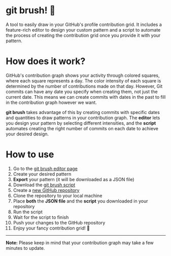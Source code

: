 # git brush! 🎨

A tool to easily draw in your GitHub's profile contribution grid. It includes a feature-rich editor to design your custom pattern and a script to automate the process of creating the contribution grid once you provide it with your pattern.

# How does it work?

GitHub's contribution graph shows your activity through colored squares, where each square represents a day. The color intensity of each square is determined by the number of contributions made on that day. However, Git commits can have any date you specify when creating them, not just the current date. This means we can create commits with dates in the past to fill in the contribution graph however we want.

**git brush** takes advantage of this by creating commits with specific dates and quantities to draw patterns in your contribution graph. The **editor** lets you design your pattern by selecting different intensities, and the **script** automates creating the right number of commits on each date to achieve your desired design.

# How to use

1. Go to the [git brush editor page](https://davidsarratgonzalez.github.io/git-brush)
2. Create your desired pattern
3. **Export** your pattern (it will be downloaded as a JSON file)
4. Download the [git brush script](https://davidsarratgonzalez.github.io/git-brush/downloads/gitbrush.sh)
5. Create a [new GitHub repository](https://github.com/new)
6. Clone the repository to your local machine
7. Place **both** the **JSON file** and the **script** you downloaded in your repository
8. Run the script
9. Wait for the script to finish
10. Push your changes to the GitHub repository
11. Enjoy your fancy contribution grid! 🎉

---

**Note:** Please keep in mind that your contribution graph may take a few minutes to update.
